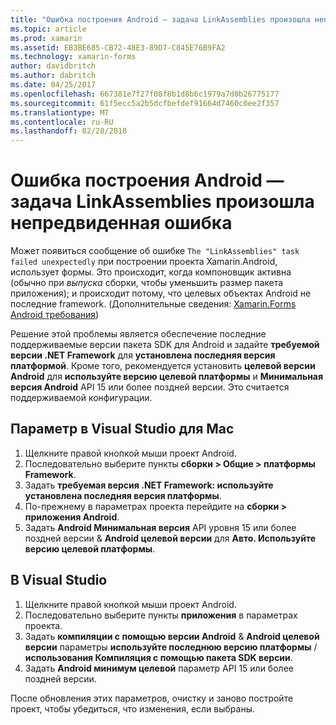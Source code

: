 ```yaml
---
title: "Ошибка построения Android — задача LinkAssemblies произошла непредвиденная ошибка"
ms.topic: article
ms.prod: xamarin
ms.assetid: EB3BE685-CB72-48E3-89D7-C845E76B9FA2
ms.technology: xamarin-forms
author: davidbritch
ms.author: dabritch
ms.date: 04/25/2017
ms.openlocfilehash: 667381e7f27f08f8b1d8b6c1979a7d0b26775177
ms.sourcegitcommit: 61f5ecc5a2b5dcfbefdef91664d7460c0ee2f357
ms.translationtype: MT
ms.contentlocale: ru-RU
ms.lasthandoff: 02/28/2018
---
```

# <a name="android-build-error--the-linkassemblies-task-failed-unexpectedly"></a>Ошибка построения Android — задача LinkAssemblies произошла непредвиденная ошибка

Может появиться сообщение об ошибке `The "LinkAssemblies" task failed unexpectedly` при построении проекта Xamarin.Android, использует формы. Это происходит, когда компоновщик активна (обычно при *выпуска* сборки, чтобы уменьшить размер пакета приложения); и происходит потому, что целевых объектах Android не последние framework. (Дополнительные сведения: [Xamarin.Forms Android требования](~/xamarin-forms/get-started/installation.md#android))

Решение этой проблемы является обеспечение последние поддерживаемые версии пакета SDK для Android и задайте **требуемой версии .NET Framework** для **установлена последняя версия платформой**. Кроме того, рекомендуется установить **целевой версии Android** для **используйте версию целевой платформы** и **Минимальная версия Android** API 15 или более поздней версии. Это считается поддерживаемой конфигурации.

## <a name="setting-in-visual-studio-for-mac"></a>Параметр в Visual Studio для Mac

1.  Щелкните правой кнопкой мыши проект Android.
2.  Последовательно выберите пункты **сборки > Общие > платформы Framework**.
3.  Задать **требуемая версия .NET Framework: используйте установлена последняя версия платформы**.
4.  По-прежнему в параметрах проекта перейдите на **сборки > приложения Android**.
5.  Задать **Android Минимальная версия** API уровня 15 или более поздней версии & **Android целевой версии** для **Авто. Используйте версию целевой платформы**.

## <a name="setting-in-visual-studio"></a>В Visual Studio

1.  Щелкните правой кнопкой мыши проект Android.
2.  Последовательно выберите пункты **приложения** в параметрах проекта.
3.  Задать **компиляции с помощью версии Android** & **Android целевой версии** параметры **используйте последнюю версию платформы** / **использования Компиляция с помощью пакета SDK версии**.
4.  Задать **Android минимум целевой** параметр API 15 или более поздней версии.

После обновления этих параметров, очистку и заново постройте проект, чтобы убедиться, что изменения, если выбраны.
